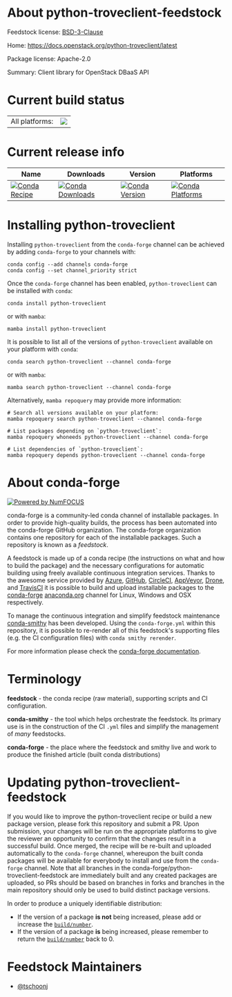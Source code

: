 About python-troveclient-feedstock
==================================

Feedstock license: [BSD-3-Clause](https://github.com/conda-forge/python-troveclient-feedstock/blob/main/LICENSE.txt)

Home: https://docs.openstack.org/python-troveclient/latest

Package license: Apache-2.0

Summary: Client library for OpenStack DBaaS API

Current build status
====================


<table><tr><td>All platforms:</td>
    <td>
      <a href="https://dev.azure.com/conda-forge/feedstock-builds/_build/latest?definitionId=12764&branchName=main">
        <img src="https://dev.azure.com/conda-forge/feedstock-builds/_apis/build/status/python-troveclient-feedstock?branchName=main">
      </a>
    </td>
  </tr>
</table>

Current release info
====================

| Name | Downloads | Version | Platforms |
| --- | --- | --- | --- |
| [![Conda Recipe](https://img.shields.io/badge/recipe-python--troveclient-green.svg)](https://anaconda.org/conda-forge/python-troveclient) | [![Conda Downloads](https://img.shields.io/conda/dn/conda-forge/python-troveclient.svg)](https://anaconda.org/conda-forge/python-troveclient) | [![Conda Version](https://img.shields.io/conda/vn/conda-forge/python-troveclient.svg)](https://anaconda.org/conda-forge/python-troveclient) | [![Conda Platforms](https://img.shields.io/conda/pn/conda-forge/python-troveclient.svg)](https://anaconda.org/conda-forge/python-troveclient) |

Installing python-troveclient
=============================

Installing `python-troveclient` from the `conda-forge` channel can be achieved by adding `conda-forge` to your channels with:

```
conda config --add channels conda-forge
conda config --set channel_priority strict
```

Once the `conda-forge` channel has been enabled, `python-troveclient` can be installed with `conda`:

```
conda install python-troveclient
```

or with `mamba`:

```
mamba install python-troveclient
```

It is possible to list all of the versions of `python-troveclient` available on your platform with `conda`:

```
conda search python-troveclient --channel conda-forge
```

or with `mamba`:

```
mamba search python-troveclient --channel conda-forge
```

Alternatively, `mamba repoquery` may provide more information:

```
# Search all versions available on your platform:
mamba repoquery search python-troveclient --channel conda-forge

# List packages depending on `python-troveclient`:
mamba repoquery whoneeds python-troveclient --channel conda-forge

# List dependencies of `python-troveclient`:
mamba repoquery depends python-troveclient --channel conda-forge
```


About conda-forge
=================

[![Powered by
NumFOCUS](https://img.shields.io/badge/powered%20by-NumFOCUS-orange.svg?style=flat&colorA=E1523D&colorB=007D8A)](https://numfocus.org)

conda-forge is a community-led conda channel of installable packages.
In order to provide high-quality builds, the process has been automated into the
conda-forge GitHub organization. The conda-forge organization contains one repository
for each of the installable packages. Such a repository is known as a *feedstock*.

A feedstock is made up of a conda recipe (the instructions on what and how to build
the package) and the necessary configurations for automatic building using freely
available continuous integration services. Thanks to the awesome service provided by
[Azure](https://azure.microsoft.com/en-us/services/devops/), [GitHub](https://github.com/),
[CircleCI](https://circleci.com/), [AppVeyor](https://www.appveyor.com/),
[Drone](https://cloud.drone.io/welcome), and [TravisCI](https://travis-ci.com/)
it is possible to build and upload installable packages to the
[conda-forge](https://anaconda.org/conda-forge) [anaconda.org](https://anaconda.org/)
channel for Linux, Windows and OSX respectively.

To manage the continuous integration and simplify feedstock maintenance
[conda-smithy](https://github.com/conda-forge/conda-smithy) has been developed.
Using the ``conda-forge.yml`` within this repository, it is possible to re-render all of
this feedstock's supporting files (e.g. the CI configuration files) with ``conda smithy rerender``.

For more information please check the [conda-forge documentation](https://conda-forge.org/docs/).

Terminology
===========

**feedstock** - the conda recipe (raw material), supporting scripts and CI configuration.

**conda-smithy** - the tool which helps orchestrate the feedstock.
                   Its primary use is in the construction of the CI ``.yml`` files
                   and simplify the management of *many* feedstocks.

**conda-forge** - the place where the feedstock and smithy live and work to
                  produce the finished article (built conda distributions)


Updating python-troveclient-feedstock
=====================================

If you would like to improve the python-troveclient recipe or build a new
package version, please fork this repository and submit a PR. Upon submission,
your changes will be run on the appropriate platforms to give the reviewer an
opportunity to confirm that the changes result in a successful build. Once
merged, the recipe will be re-built and uploaded automatically to the
`conda-forge` channel, whereupon the built conda packages will be available for
everybody to install and use from the `conda-forge` channel.
Note that all branches in the conda-forge/python-troveclient-feedstock are
immediately built and any created packages are uploaded, so PRs should be based
on branches in forks and branches in the main repository should only be used to
build distinct package versions.

In order to produce a uniquely identifiable distribution:
 * If the version of a package **is not** being increased, please add or increase
   the [``build/number``](https://docs.conda.io/projects/conda-build/en/latest/resources/define-metadata.html#build-number-and-string).
 * If the version of a package **is** being increased, please remember to return
   the [``build/number``](https://docs.conda.io/projects/conda-build/en/latest/resources/define-metadata.html#build-number-and-string)
   back to 0.

Feedstock Maintainers
=====================

* [@tschoonj](https://github.com/tschoonj/)

